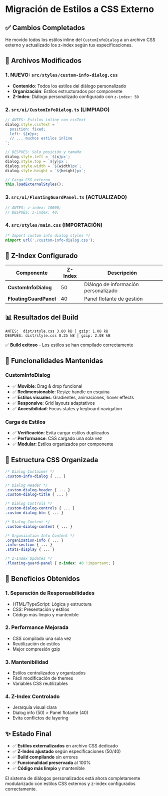 # Migración de Estilos a CSS Externo

## ✅ Cambios Completados

He movido todos los estilos inline del `CustomInfoDialog` a un archivo CSS externo y actualizado los z-index según tus especificaciones.

## 📁 Archivos Modificados

### 1. **NUEVO**: `src/styles/custom-info-dialog.css`

- **Contenido**: Todos los estilos del diálogo personalizado
- **Organización**: Estilos estructurados por componente
- **Z-Index**: Diálogo personalizado configurado con `z-index: 50`

### 2. **`src/ui/CustomInfoDialog.ts`** (LIMPIADO)

```typescript
// ANTES: Estilos inline con cssText
dialog.style.cssText = `
  position: fixed;
  left: ${x}px;
  // ... muchos estilos inline
`;

// DESPUÉS: Solo posición y tamaño
dialog.style.left = `${x}px`;
dialog.style.top = `${y}px`;
dialog.style.width = `${width}px`;
dialog.style.height = `${height}px`;

// Carga CSS externo
this.loadExternalStyles();
```

### 3. **`src/ui/FloatingGuardPanel.ts`** (ACTUALIZADO)

```typescript
// ANTES: z-index: 10000;
// DESPUÉS: z-index: 40;
```

### 4. **`src/styles/main.css`** (IMPORTACIÓN)

```css
/* Import custom info dialog styles */
@import url('./custom-info-dialog.css');
```

## 🎯 Z-Index Configurado

| Componente             | Z-Index | Descripción                          |
| ---------------------- | ------- | ------------------------------------ |
| **CustomInfoDialog**   | 50      | Diálogo de información personalizado |
| **FloatingGuardPanel** | 40      | Panel flotante de gestión            |

## 📊 Resultados del Build

```
ANTES:  dist/style.css 3.80 kB │ gzip: 1.08 kB
DESPUÉS: dist/style.css 8.25 kB │ gzip: 2.08 kB
```

✅ **Build exitoso** - Los estilos se han compilado correctamente

## 🔧 Funcionalidades Mantenidas

### CustomInfoDialog

- ✅ **Movible**: Drag & drop funcional
- ✅ **Redimensionable**: Resize handle en esquina
- ✅ **Estilos visuales**: Gradientes, animaciones, hover effects
- ✅ **Responsive**: Grid layouts adaptativos
- ✅ **Accesibilidad**: Focus states y keyboard navigation

### Carga de Estilos

- ✅ **Verificación**: Evita cargar estilos duplicados
- ✅ **Performance**: CSS cargado una sola vez
- ✅ **Modular**: Estilos organizados por componente

## 🎨 Estructura CSS Organizada

```css
/* Dialog Container */
.custom-info-dialog { ... }

/* Dialog Header */
.custom-dialog-header { ... }
.custom-dialog-title { ... }

/* Dialog Controls */
.custom-dialog-controls { ... }
.custom-dialog-btn { ... }

/* Dialog Content */
.custom-dialog-content { ... }

/* Organization Info Content */
.organization-info { ... }
.info-section { ... }
.stats-display { ... }

/* Z-Index Updates */
.floating-guard-panel { z-index: 40 !important; }
```

## 🚀 Beneficios Obtenidos

### 1. **Separación de Responsabilidades**

- HTML/TypeScript: Lógica y estructura
- CSS: Presentación y estilos
- Código más limpio y mantenible

### 2. **Performance Mejorada**

- CSS compilado una sola vez
- Reutilización de estilos
- Mejor compresión gzip

### 3. **Mantenibilidad**

- Estilos centralizados y organizados
- Fácil modificación de themes
- Variables CSS reutilizables

### 4. **Z-Index Controlado**

- Jerarquía visual clara
- Dialog info (50) > Panel flotante (40)
- Evita conflictos de layering

## ✨ Estado Final

- ✅ **Estilos externalizados** en archivo CSS dedicado
- ✅ **Z-Index ajustado** según especificaciones (50/40)
- ✅ **Build compilando** sin errores
- ✅ **Funcionalidad preservada** al 100%
- ✅ **Código más limpio** y mantenible

El sistema de diálogos personalizados está ahora completamente modularizado con estilos CSS externos y z-index configurados correctamente.
